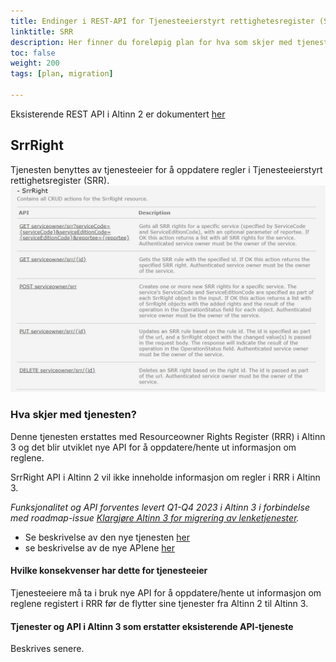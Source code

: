 ```yaml
---
title: Endinger i REST-API for Tjenesteeierstyrt rettighetesregister (SRR) 
linktitle: SRR 
description: Her finner du foreløpig plan for hva som skjer med tjenester i Tjenesteeierstyrt rettighetesregister (SRR)i REST API for tjenesteeiere i overgangen mellom Altinn 2 og Altinn 3. Planen vil bli endret underveis. 
toc: false
weight: 200
tags: [plan, migration]

---
```


Eksisterende REST API i Altinn 2 er dokumentert [her](https://www.altinn.no/api/serviceowner/help)

## SrrRight
Tjenesten benyttes av tjenesteeier for å oppdatere regler i Tjenesteeierstyrt rettighetsregister (SRR). 
![SRRRIGHT REST-api for tjenesteeiere](srrright.jpg "SrrRight-tjenesten")

### Hva skjer med tjenesten?
Denne tjenesten erstattes med Resourceowner Rights Register (RRR) i Altinn 3 og det blir utviklet nye API for å oppdatere/hente ut informasjon om reglene. 

SrrRight API i Altinn 2 vil ikke inneholde informasjon om regler i RRR i Altinn 3. 

*Funksjonalitet og API forventes levert Q1-Q4 2023 i Altinn 3 i forbindelse med roadmap-issue [Klargjøre Altinn 3 for migrering av lenketjenester](https://github.com/digdir/roadmap/issues/190).*
- Se beskrivelse av den nye tjenesten [her](https://docs.altinn.studio/authorization/modules/accessmanagement/)
- se beskrivelse av de nye APIene [her](https://docs.altinn.studio/authorization/api/)

#### Hvilke konsekvenser har dette for tjenesteeier
Tjenesteeiere må ta i bruk nye API for å oppdatere/hente ut informasjon om reglene registert i RRR før de flytter sine tjenester fra Altinn 2 til Altinn 3.   

#### Tjenester og API i Altinn 3 som erstatter eksisterende API-tjeneste
Beskrives senere. 
